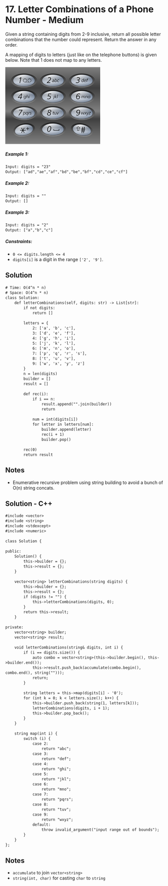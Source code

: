# 17. Letter Combinations of a Phone Number - Medium

Given a string containing digits from 2-9 inclusive, return all possible letter combinations that the number could represent. Return the answer in any order.

A mapping of digits to letters (just like on the telephone buttons) is given below. Note that 1 does not map to any letters.

<img src="../assets/keypad.png" width="300"/>

##### Example 1:

```
Input: digits = "23"
Output: ["ad","ae","af","bd","be","bf","cd","ce","cf"]
```

##### Example 2:

```
Input: digits = ""
Output: []
```

##### Example 3:

```
Input: digits = "2"
Output: ["a","b","c"]
```

##### Constraints:

- `0 <= digits.length <= 4`
- `digits[i]` is a digit in the range `['2', '9']`.

## Solution

```
# Time: O(4^n * n)
# Space: O(4^n * n)
class Solution:
    def letterCombinations(self, digits: str) -> List[str]:
        if not digits:
            return []
        
        letters = {
            2: ['a', 'b', 'c'],
            3: ['d', 'e', 'f'],
            4: ['g', 'h', 'i'],
            5: ['j', 'k', 'l'],
            6: ['m', 'n', 'o'],
            7: ['p', 'q', 'r', 's'],
            8: ['t', 'u', 'v'],
            9: ['w', 'x', 'y', 'z']
        } 
        n = len(digits)
        builder = []
        result = []
        
        def rec(i):
            if i == n:
                result.append("".join(builder))
                return
            
            num = int(digits[i])
            for letter in letters[num]:
                builder.append(letter)
                rec(i + 1)
                builder.pop()
        
        rec(0)
        return result
```

## Notes
- Enumerative recursive problem using string building to avoid a bunch of O(n) string concats.

## Solution - C++

```
#include <vector>
#include <string>
#include <stdexcept>
#include <numeric>

class Solution {
    
public:
    Solution() {
        this->builder = {};
        this->result = {};
    }

    vector<string> letterCombinations(string digits) {
        this->builder = {};
        this->result = {};
        if (digits != "") {
            this->letterCombinations(digits, 0);
        }
        return this->result;
    }

private:
    vector<string> builder;
    vector<string> result;

    void letterCombinations(string& digits, int i) {
        if (i == digits.size()) {
            auto combo = vector<string>(this->builder.begin(), this->builder.end());
            this->result.push_back(accumulate(combo.begin(), combo.end(), string("")));
            return;
        }

        string letters = this->map(digits[i] - '0');
        for (int k = 0; k < letters.size(); k++) {
            this->builder.push_back(string(1, letters[k]));
            letterCombinations(digits, i + 1);
            this->builder.pop_back();
        }
    }

    string map(int i) {
        switch (i) {
            case 2:
                return "abc";
            case 3:
                return "def";
            case 4:
                return "ghi";
            case 5:
                return "jkl";
            case 6:
                return "mno";
            case 7:
                return "pqrs";
            case 8:
                return "tuv";
            case 9:
                return "wxyz";
            default:
                throw invalid_argument("input range out of bounds");
        }
    }
};
```

## Notes
- `accumulate` to join `vector<string>`
- `string(int, char)` for casting `char` to `string`
